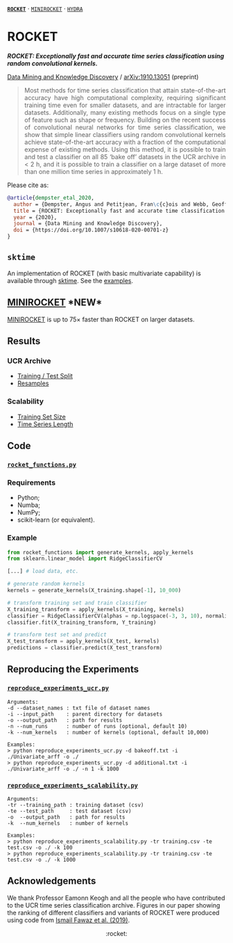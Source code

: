 [**`ROCKET`**](https://github.com/angus924/rocket) &middot; [`MINIROCKET`](https://github.com/angus924/minirocket) &middot; [`HYDRA`](https://github.com/angus924/hydra)

# ROCKET

***ROCKET: Exceptionally fast and accurate time series classification using random convolutional kernels.***

[Data Mining and Knowledge Discovery](https://link.springer.com/article/10.1007/s10618-020-00701-z) / [arXiv:1910.13051](https://arxiv.org/abs/1910.13051) (preprint)

> <div align="justify">Most methods for time series classification that attain state-of-the-art accuracy have high computational complexity, requiring significant training time even for smaller datasets, and are intractable for larger datasets.  Additionally, many existing methods focus on a single type of feature such as shape or frequency.  Building on the recent success of convolutional neural networks for time series classification, we show that simple linear classifiers using random convolutional kernels achieve state-of-the-art accuracy with a fraction of the computational expense of existing methods.  Using this method, it is possible to train and test a classifier on all 85 ‘bake off’ datasets in the UCR archive in < 2 h, and it is possible to train a classifier on a large dataset of more than one million time series in approximately 1 h.</div>

Please cite as:

```bibtex
@article{dempster_etal_2020,
  author = {Dempster, Angus and Petitjean, Fran\c{c}ois and Webb, Geoffrey I},
  title = {ROCKET: Exceptionally fast and accurate time classification using random convolutional kernels},
  year = {2020},
  journal = {Data Mining and Knowledge Discovery},
  doi = {https://doi.org/10.1007/s10618-020-00701-z}
}
```

## `sktime`

An implementation of ROCKET (with basic multivariate capability) is available through [sktime](https://github.com/alan-turing-institute/sktime).  See the [examples](https://github.com/alan-turing-institute/sktime/blob/master/examples/rocket.ipynb).

## [MINIROCKET](https://github.com/angus924/minirocket) \*NEW\*

[MINIROCKET](https://github.com/angus924/minirocket) is up to 75&times; faster than ROCKET on larger datasets.

## Results

### UCR Archive

* [Training / Test Split](results/results_ucr.csv)
* [Resamples](results/results_ucr_resamples.csv)

### Scalability

* [Training Set Size](results/results_scalability_training_set_size.csv)
* [Time Series Length](results/results_scalability_time_series_length.csv)

## Code

### [`rocket_functions.py`](code/rocket_functions.py)

### Requirements

* Python;
* Numba;
* NumPy;
* scikit-learn (or equivalent).

### Example

```python
from rocket_functions import generate_kernels, apply_kernels
from sklearn.linear_model import RidgeClassifierCV

[...] # load data, etc.

# generate random kernels
kernels = generate_kernels(X_training.shape[-1], 10_000)

# transform training set and train classifier
X_training_transform = apply_kernels(X_training, kernels)
classifier = RidgeClassifierCV(alphas = np.logspace(-3, 3, 10), normalize = True)
classifier.fit(X_training_transform, Y_training)

# transform test set and predict
X_test_transform = apply_kernels(X_test, kernels)
predictions = classifier.predict(X_test_transform)
```

## Reproducing the Experiments

### [`reproduce_experiments_ucr.py`](code/reproduce_experiments_ucr.py)

```
Arguments:
-d --dataset_names : txt file of dataset names
-i --input_path    : parent directory for datasets
-o --output_path   : path for results
-n --num_runs      : number of runs (optional, default 10)
-k --num_kernels   : number of kernels (optional, default 10,000)

Examples:
> python reproduce_experiments_ucr.py -d bakeoff.txt -i ./Univariate_arff -o ./
> python reproduce_experiments_ucr.py -d additional.txt -i ./Univariate_arff -o ./ -n 1 -k 1000
```

### [`reproduce_experiments_scalability.py`](code/reproduce_experiments_scalability.py)

```
Arguments:
-tr --training_path : training dataset (csv)
-te --test_path     : test dataset (csv)
-o  --output_path   : path for results
-k  --num_kernels   : number of kernels

Examples:
> python reproduce_experiments_scalability.py -tr training.csv -te test.csv -o ./ -k 100
> python reproduce_experiments_scalability.py -tr training.csv -te test.csv -o ./ -k 1000
```

## Acknowledgements

We thank Professor Eamonn Keogh and all the people who have contributed to the UCR time series classification archive.  Figures in our paper showing the ranking of different classifiers and variants of ROCKET were produced using code from [Ismail Fawaz et al. (2019)](https://github.com/hfawaz/cd-diagram).

<div align="center">:rocket:</div>
